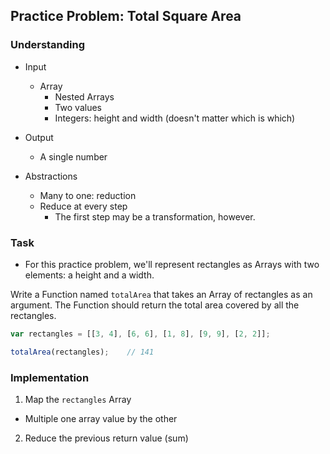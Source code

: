 ## Practice Problem: Total Square Area

### Understanding
- Input
  + Array
    * Nested Arrays
    * Two values
    * Integers: height and width (doesn't matter which is which)
- Output
  + A single number

- Abstractions
  + Many to one: reduction
  + Reduce at every step
    * The first step may be a transformation, however.

### Task
- For this practice problem, we'll represent rectangles as Arrays with two elements: a height and a width.

Write a Function named `totalArea` that takes an Array of rectangles as an argument. The Function should return the total area covered by all the rectangles.
```js
var rectangles = [[3, 4], [6, 6], [1, 8], [9, 9], [2, 2]];

totalArea(rectangles);    // 141
```

### Implementation
1. Map the `rectangles` Array
  + Multiple one array value by the other
2. Reduce the previous return value (sum)